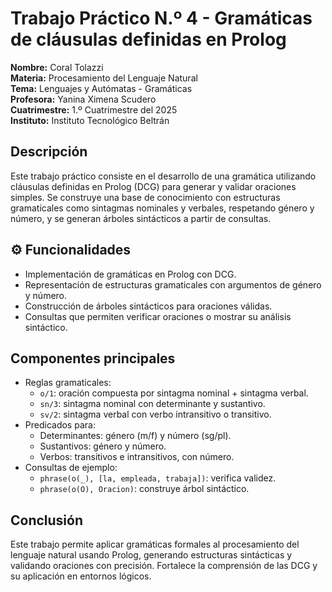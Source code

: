 # Trabajo Práctico N.º 4 - Gramáticas de cláusulas definidas en Prolog

**Nombre:** Coral Tolazzi  
**Materia:** Procesamiento del Lenguaje Natural  
**Tema:** Lenguajes y Autómatas - Gramáticas  
**Profesora:** Yanina Ximena Scudero  
**Cuatrimestre:** 1.º Cuatrimestre del 2025  
**Instituto:** Instituto Tecnológico Beltrán

## Descripción

Este trabajo práctico consiste en el desarrollo de una gramática utilizando cláusulas definidas en Prolog (DCG) para generar y validar oraciones simples. Se construye una base de conocimiento con estructuras gramaticales como sintagmas nominales y verbales, respetando género y número, y se generan árboles sintácticos a partir de consultas.

## ⚙️ Funcionalidades

- Implementación de gramáticas en Prolog con DCG.
- Representación de estructuras gramaticales con argumentos de género y número.
- Construcción de árboles sintácticos para oraciones válidas.
- Consultas que permiten verificar oraciones o mostrar su análisis sintáctico.

## Componentes principales

- Reglas gramaticales:
  - `o/1`: oración compuesta por sintagma nominal + sintagma verbal.
  - `sn/3`: sintagma nominal con determinante y sustantivo.
  - `sv/2`: sintagma verbal con verbo intransitivo o transitivo.
- Predicados para:
  - Determinantes: género (m/f) y número (sg/pl).
  - Sustantivos: género y número.
  - Verbos: transitivos e intransitivos, con número.
- Consultas de ejemplo:
  - `phrase(o(_), [la, empleada, trabaja])`: verifica validez.
  - `phrase(o(O), Oracion)`: construye árbol sintáctico.

## Conclusión

Este trabajo permite aplicar gramáticas formales al procesamiento del lenguaje natural usando Prolog, generando estructuras sintácticas y validando oraciones con precisión. Fortalece la comprensión de las DCG y su aplicación en entornos lógicos.
